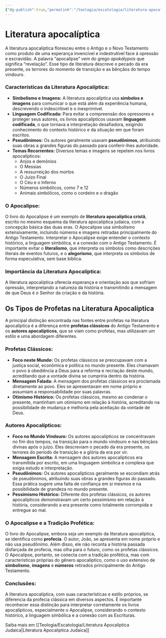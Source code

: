 ```yaml
---
{"dg-publish":true,"permalink":"/teologia/escatologia/literatura-apocaliptica/","title":"Literatura Apocalíptica","metatags":{"description":"usa simbolismo extensivamente, incluindo números e imagens retiradas principalmente do Antigo Testamento como produto de uma esperança invencível e indestrutível face à opressão e escravidão."},"tags":["Teologia","Escatologia"],"noteIcon":"1","updated":"2025-02-23T12:59:42.395-03:00"}
---
```


# Literatura apocalíptica

A literatura apocalíptica floresceu entre o Antigo e o Novo Testamento como produto de uma esperança invencível e indestrutível face à opressão e escravidão. A palavra “apocalipse” vem do grego _apokálypsis_ que significa “revelação”. Esse tipo de literatura descreve o pecado da era presente, os terrores do momento de transição e as bênçãos do tempo vindouro.

### **Características da Literatura Apocalíptica:**

- **Simbolismo e Imagens:** A literatura apocalíptica usa **símbolos e imagens** para comunicar o que está além da experiência humana, descrevendo o indescritível e o inexprimível.
- **Linguagem Codificada:** Para evitar a compreensão dos opressores e proteger seus autores, os livros apocalípticos usavam **linguagem codificada**, o que tornava a interpretação desafiadora, exigindo conhecimento do contexto histórico e da situação em que foram escritos.
- **Pseudônimos:** Os autores geralmente usavam **pseudônimos**, atribuindo suas obras a grandes figuras do passado para conferir-lhes autoridade.
- **Temas Recorrentes:** Diversos temas e imagens se repetem nos livros apocalípticos:
    - Anjos e demônios
    - O Messias
    - A ressurreição dos mortos
    - O Juízo Final
    - O Céu e o Inferno
    - Números simbólicos, como 7 e 12
    - Animais simbólicos, como o cordeiro e o dragão

### **O Apocalipse:**

O livro do Apocalipse é um exemplo de **literatura apocalíptica cristã**, escrito no mesmo esquema da literatura apocalíptica judaica, com a concepção básica das duas eras. O Apocalipse usa simbolismo extensivamente, incluindo números e imagens retiradas principalmente do Antigo Testamento. Interpretar o Apocalipse exige entender o contexto histórico, a linguagem simbólica, e a conexão com o Antigo Testamento. É importante evitar o **literalismo**, que interpreta os símbolos como descrições literais de eventos futuros, e o **alegorismo**, que interpreta os símbolos de forma especulativa, sem base bíblica.

### **Importância da Literatura Apocalíptica:**

A literatura apocalíptica oferecia esperança e orientação aos que sofriam opressão, interpretando a natureza da história e transmitindo a mensagem de que Deus é o Senhor da criação e da história.

## Os Tipos de Profetas na Literatura Apocalíptica

A principal distinção encontrada nas fontes entre profetas na literatura apocalíptica é a diferença entre **profetas clássicos** do Antigo Testamento e os **autores apocalípticos**, que se viam como profetas, mas utilizavam um estilo e uma abordagem diferentes.

### Profetas Clássicos:

- **Foco neste Mundo:** Os profetas clássicos se preocupavam com a justiça social, econômica e política no mundo presente. Eles chamavam o povo à obediência a Deus para a reforma e recriação deste mundo, acreditando que a vontade divina se cumpriria dentro da história.
- **Mensagem Falada:** A mensagem dos profetas clássicos era proclamada diretamente ao povo. Eles se apresentavam em nome próprio e assumiam a responsabilidade por suas palavras.
- **Otimismo Histórico:** Os profetas clássicos, mesmo ao condenar o presente, mantinham um otimismo em relação à história, acreditando na possibilidade de mudança e melhoria pela aceitação da vontade de Deus.

### Autores Apocalípticos:

- **Foco no Mundo Vindouro:** Os autores apocalípticos se concentravam no fim dos tempos, na transição para o mundo vindouro e nas bênçãos divinas após o juízo. Eles descreviam o pecado da era presente, os terrores do período de transição e a glória da era por vir.
- **Mensagem Escrita:** A mensagem dos autores apocalípticos era transmitida por escrito, em uma linguagem simbólica e complexa que exigia estudo e interpretação.
- **Pseudônimos:** Os autores apocalípticos geralmente se escondiam atrás de pseudônimos, atribuindo suas obras a grandes figuras do passado. Essa prática sugere uma falta de confiança em si mesmos e na possibilidade de grandeza no mundo presente.
- **Pessimismo Histórico:** Diferente dos profetas clássicos, os autores apocalípticos demonstravam um certo pessimismo em relação à história, considerando a era presente como totalmente corrompida e entregue ao mal.

### O Apocalipse e a Tradição Profética:

O livro do Apocalipse, embora seja um exemplo da literatura apocalíptica, se identifica como **profecia**. O autor, João, se apresenta em nome próprio e não usa pseudônimo. Além disso, ele não reconta a história passada disfarçada de profecia, mas olha para o futuro, como os profetas clássicos. O Apocalipse, portanto, se conecta com a tradição profética, mas com características próprias do gênero apocalíptico, como o uso extensivo de **simbolismo**, **imagens** e **números** retirados principalmente do Antigo Testamento.

### Conclusões:

A literatura apocalíptica, com suas características e estilo próprios, se diferencia da profecia clássica em diversos aspectos. É importante reconhecer essa distinção para interpretar corretamente os livros apocalípticos, especialmente o Apocalipse, considerando o contexto histórico, a linguagem simbólica e a conexão com as Escrituras.

Saiba mais em [[Teologia/Escatologia/Literatura Apocaliptica Judaica\|Literatura Apocaliptica Judaica]]

